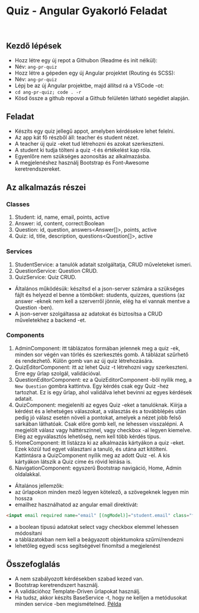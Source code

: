 # Quiz - Angular Gyakorló Feladat
​
## Kezdő lépések
- Hozz létre egy új repot a Githubon (Readme és init nélkül):
- Név: `ang-pr-quiz`
- Hozz létre a gépeden egy új Angular projektet (Routing és SCSS):
- Név: `ang-pr-quiz`
- Lépj be az új Angular projektbe, majd állítsd rá a VSCode -ot:
- `cd ang-pr-quiz; code . -r`
- Kösd össze a github repoval a Github felületén látható segédlet alapján.
​
## Feladat
- Készíts egy quiz jellegű appot, amelyben kérdésekre lehet felelni.
- Az app kát fő részből áll: teacher és student nézet.
- A teacher új quiz -eket tud létrehozni és azokat szerkeszteni.
- A student ki tudja tölteni a quiz -t és értékelést kap róla.
- Egyenlőre nem szükséges azonosítás az alkalmazásba.
- A megjelenéshez használj Bootstrap és Font-Awesome keretrendszereket.
​
## Az alkalmazás részei
### Classes
1. Student: id, name, email, points, active
1. Answer: id, content, correct:Boolean
1. Question: id, question, answers<Answer[]>, points, active
1. Quiz: id, title, description, questions<Question[]>, active
​
### Services
1. StudentService: a tanulók adatait szolgáltatja, CRUD műveleteket ismeri.
1. QuestionService: Question CRUD.
1. QuizService: Quiz CRUD.
- Általános működésük: készítsd el a json-server számára a szükséges fájlt és 
helyezd el benne a tömböket: students, quizzes, questions (az answer -eknek 
nem kell a szerverről jönnie, elég ha el vannak mentve a Question -ben).
- A json-server szolgáltassa az adatokat és biztosítsa a CRUD műveletekhez a 
backend -et.
​
### Components
1. AdminComponent: itt táblázatos formában jelennek meg a quiz -ek, minden sor 
végén van törlés és szerkesztés gomb. A táblázat szűrhető és rendezhető. Külön 
gomb van az új quiz létrehozására.
1. QuizEditorComponent: itt az lehet Quiz -t létrehozni vagy szerkeszteni. Erre 
egy űrlap szolgál, validációval.
1. QuestionEditorComponent: ez a QuizEditorComponent -ből nyílik meg, a 
`New Question` gombra kattintva. Egy kérdés csak egy Quiz -hez tartozhat. Ez is 
egy űrlap, ahol validálva lehet bevinni az egyes kérdések adatait.
1. QuizComponent: megjeleníti az egyes Quiz -eket a tanulóknak. Kiírja a kérdést 
és a lehetséges válaszokat, a választás és a továbblépés után pedig jó válasz 
esetén növeli a pontokat, amelyek a nézet jobb felső sarkában láthatóak. Csak 
előre gomb kell, ne lehessen visszalépni. A megjelölt válasz vagy háttérszínnel, 
vagy checkbox -al legyen kiemelve. Elég az egyválasztós lehetőség, nem kell 
több kérdés típus.
1. HomeComponent: itt listázza ki az alkalmazás kártyákon a quiz -eket. Ezek 
közül tud egyet választani a tanuló, és utána azt kitölteni. Kattintásra a 
QuizComponent nyílik meg az adott Quiz -el. A kis kártyákon látszik a Quiz címe 
és rövid leírása is.
1. NavigationComponent: egyszerű Bootstrap navigáció, Home, Admin oldalakkal.
- Általános jellemzők: 
- az űrlapokon minden mező legyen kötelező, a szövegeknek legyen min hossza
- emailhez használhatod az angular email direktívát:  
```html
<input email required name="email" [(ngModel)]="student.email" class="form-control">
```
- a boolean típusú adatokat select vagy checkbox elemmel lehessen módosítani 
- a táblázatokban nem kell a beágyazott objektumokra szűrni/rendezni
- lehetőleg egyedi scss segítségével finomítsd a megjelenést
​
## Összefoglalás
- A nem szabályozott kérdésekben szabad kezed van.
- Bootstrap keretrendszert használj.
- A validációhoz Template-Driven űrlapokat használj.
- Ha tudsz, akkor készíts BaseService -t, hogy ne kelljen a metódusokat minden 
service -ben megismételned. 
[Példa](https://github.com/cherryApp/str-angular-project-big-private/blob/main/src/app/service/base.service.ts)